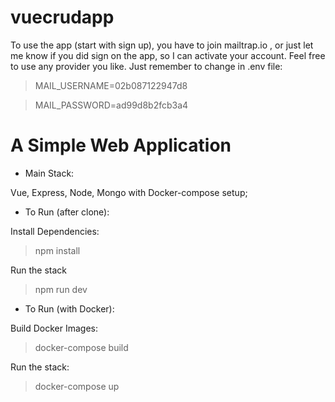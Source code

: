 # vuecrudapp

To use the app (start with sign up), you have to join mailtrap.io , or just let me know if you did sign on the app, so I can activate your account. Feel free to use any provider you like. Just remember to change in .env file:

> MAIL_USERNAME=02b087122947d8

> MAIL_PASSWORD=ad99d8b2fcb3a4



# A Simple Web Application

- Main Stack:

Vue, Express, Node, Mongo with Docker-compose setup;

- To Run (after clone):

Install Dependencies:

> npm install

Run the stack

> npm run dev

- To Run (with Docker):

Build Docker Images:

> docker-compose build

Run the stack:

> docker-compose up
